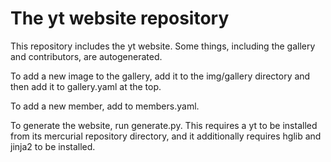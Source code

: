 # The yt website repository

This repository includes the yt website.  Some things, including the gallery
and contributors, are autogenerated.

To add a new image to the gallery, add it to the img/gallery directory and then
add it to gallery.yaml at the top.

To add a new member, add to members.yaml.

To generate the website, run generate.py.  This requires a yt to be installed
from its mercurial repository directory, and it additionally requires hglib and
jinja2 to be installed.
